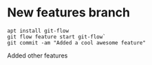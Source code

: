 # New features branch


```
apt install git-flow
git flow feature start git-flow`
git commit -am "Added a cool awesome feature"
```

Added other features

